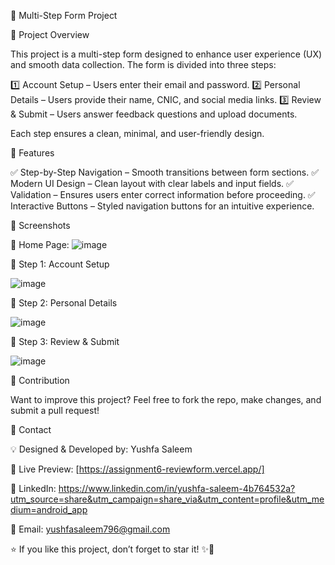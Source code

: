 📝 Multi-Step Form Project


🚀 Project Overview

This project is a multi-step form designed to enhance user experience (UX) and smooth data collection. The form is divided into three steps:

1️⃣ Account Setup – Users enter their email and password.
2️⃣ Personal Details – Users provide their name, CNIC, and social media links.
3️⃣ Review & Submit – Users answer feedback questions and upload documents.

Each step ensures a clean, minimal, and user-friendly design.

🎯 Features

✅ Step-by-Step Navigation – Smooth transitions between form sections.
✅ Modern UI Design – Clean layout with clear labels and input fields.
✅ Validation – Ensures users enter correct information before proceeding.
✅ Interactive Buttons – Styled navigation buttons for an intuitive experience.

📸 Screenshots

📌 Home Page:
![image](https://github.com/user-attachments/assets/641b44ab-090d-4352-be96-6f6d6dc76ce1)

📌 Step 1: Account Setup

![image](https://github.com/user-attachments/assets/450a6349-4000-49ce-b8c5-acb3f3716809)


📌 Step 2: Personal Details

![image](https://github.com/user-attachments/assets/1139bdf2-40af-463f-aff5-e69ef1d197af)


📌 Step 3: Review & Submit

![image](https://github.com/user-attachments/assets/c1f53a88-cb8f-4915-aaad-232c3c65a555)


🤝 Contribution

Want to improve this project? Feel free to fork the repo, make changes, and submit a pull request!

📩 Contact

💡 Designed & Developed by: Yushfa Saleem

🔗 Live Preview: [https://assignment6-reviewform.vercel.app/]

🔗 LinkedIn: https://www.linkedin.com/in/yushfa-saleem-4b764532a?utm_source=share&utm_campaign=share_via&utm_content=profile&utm_medium=android_app

📧 Email: yushfasaleem796@gmail.com

⭐ If you like this project, don’t forget to star it! ✨🚀
